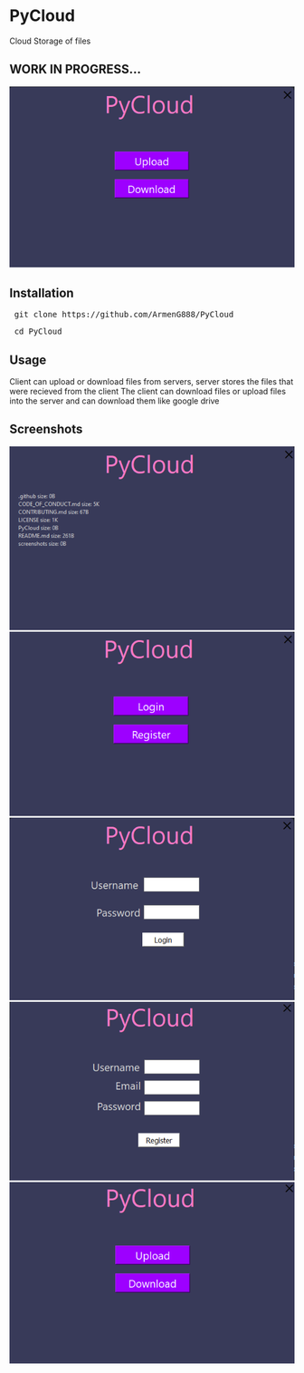 # PyCloud
Cloud Storage of files

<h2> WORK IN PROGRESS...</h2>

![Image of the client](https://raw.githubusercontent.com/ArmenG888/PyCloud/main/screenshots/PyCloud.PNG)

<h2> Installation </h2>
<pre> git clone https://github.com/ArmenG888/PyCloud </pre>
<pre> cd PyCloud </pre>

<h2> Usage </h2>
Client can upload or download files from servers, server stores the files that were recieved from the client
The client can download files or upload files into the server and can download them like google drive
<h2> Screenshots </h2>

![Image of the client](https://raw.githubusercontent.com/ArmenG888/PyCloud/main/screenshots/PyCloudDownload.PNG)
![Image of the client](https://raw.githubusercontent.com/ArmenG888/PyCloud/main/screenshots/loginandregisterwindow.PNG)
![Image of the client](https://raw.githubusercontent.com/ArmenG888/PyCloud/main/screenshots/login.PNG)
![Image of the client](https://raw.githubusercontent.com/ArmenG888/PyCloud/main/screenshots/Register.PNG)
![Image of the client](https://raw.githubusercontent.com/ArmenG888/PyCloud/main/screenshots/MainWindow.PNG)
